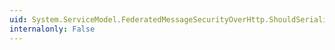 ```yaml
---
uid: System.ServiceModel.FederatedMessageSecurityOverHttp.ShouldSerializeTokenRequestParameters
internalonly: False
---
```

